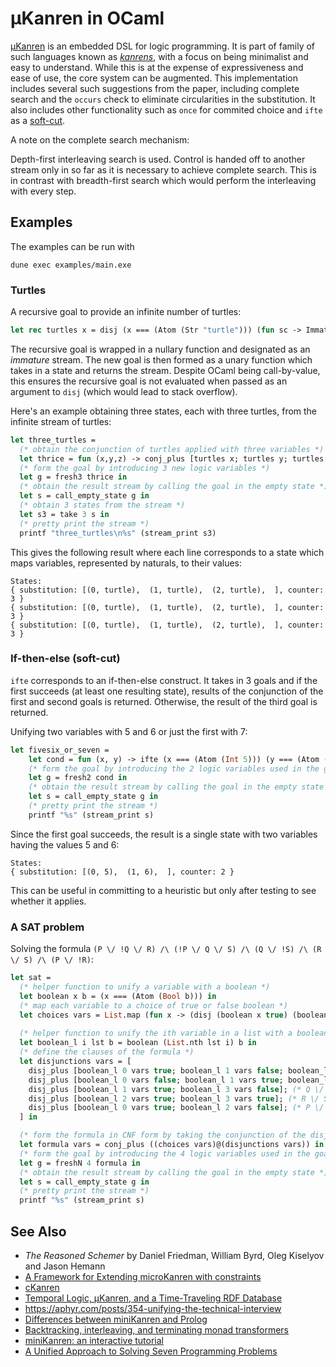 # µKanren in OCaml
  
[µKanren](http://webyrd.net/scheme-2013/papers/HemannMuKanren2013.pdf) is an embedded DSL for logic programming. It is part of family of such languages known as [*kanrens*](http://minikanren.org), with a focus on being minimalist and easy to understand. While this is at the expense of expressiveness and ease of use, the core system can be augmented. This implementation includes several such suggestions from the paper, including complete search and the `occurs` check to eliminate circularities in the substitution. It also includes other functionality such as `once` for commited choice and `ifte` as a [soft-cut](https://www.swi-prolog.org/pldoc/doc_for?object=(*-%3E)/2).

A note on the complete search mechanism:

Depth-first interleaving search is used. Control is handed off to another stream only in so far as it is necessary to achieve complete search. This is in contrast with breadth-first search which would perform the interleaving with every step.

## Examples

The examples can be run with 

```
dune exec examples/main.exe
```

### Turtles

A recursive goal to provide an infinite number of turtles:

```OCaml
let rec turtles x = disj (x === (Atom (Str "turtle"))) (fun sc -> Immature (fun () -> turtles x sc))
```
The recursive goal is wrapped in a nullary function and designated as an *immature* stream. The new goal is then formed as a unary function which takes in a state and returns the stream. Despite OCaml being call-by-value, this ensures the recursive goal is not evaluated when passed as an argument to `disj` (which would lead to stack overflow).

Here's an example obtaining three states, each with three turtles, from the infinite stream of turtles:

```OCaml
let three_turtles = 
  (* obtain the conjunction of turtles applied with three variables *)
  let thrice = fun (x,y,z) -> conj_plus [turtles x; turtles y; turtles z] in
  (* form the goal by introducing 3 new logic variables *)
  let g = fresh3 thrice in
  (* obtain the result stream by calling the goal in the empty state *)
  let s = call_empty_state g in
  (* obtain 3 states from the stream *)
  let s3 = take 3 s in 
  (* pretty print the stream *)
  printf "three_turtles\n%s" (stream_print s3)
```

This gives the following result where each line corresponds to a state which maps variables, represented by naturals, to their values:

```
States:
{ substitution: [(0, turtle),  (1, turtle),  (2, turtle),  ], counter: 3 }
{ substitution: [(0, turtle),  (1, turtle),  (2, turtle),  ], counter: 3 }
{ substitution: [(0, turtle),  (1, turtle),  (2, turtle),  ], counter: 3 }
```

### If-then-else (soft-cut)
`ifte` corresponds to an if-then-else construct. It takes in 3 goals and if the first succeeds (at least one resulting state), results of the conjunction of the first and second goals is returned. Otherwise, the result of the third goal is returned.

Unifying two variables with 5 and 6 or just the first with 7: 

```OCaml
let fivesix_or_seven = 
    let cond = fun (x, y) -> ifte (x === (Atom (Int 5))) (y === (Atom (Int 6))) (x === (Atom (Int 7))) in
    (* form the goal by introducing the 2 logic variables used in the goal *)
    let g = fresh2 cond in
    (* obtain the result stream by calling the goal in the empty state *)
    let s = call_empty_state g in
    (* pretty print the stream *)
    printf "%s" (stream_print s)
```

Since the first goal succeeds, the result is a single state with two variables having the values 5 and 6:

```
States:
{ substitution: [(0, 5),  (1, 6),  ], counter: 2 }
```

This can be useful in committing to a heuristic but only after testing to see whether it applies.

### A SAT problem

Solving the formula `(P \/ !Q \/ R) /\ (!P \/ Q \/ S) /\ (Q \/ !S) /\ (R \/ S) /\ (P \/ !R)`:

```OCaml
let sat = 
  (* helper function to unify a variable with a boolean *)
  let boolean x b = (x === (Atom (Bool b))) in  
  (* map each variable to a choice of true or false boolean *) 
  let choices vars = List.map (fun x -> (disj (boolean x true) (boolean x false))) vars in 
  
  (* helper function to unify the ith variable in a list with a boolean *)
  let boolean_l i lst b = boolean (List.nth lst i) b in
  (* define the clauses of the formula *)
  let disjunctions vars = [
    disj_plus [boolean_l 0 vars true; boolean_l 1 vars false; boolean_l 2 vars true]; (* P \/ !Q \/ R*) 
    disj_plus [boolean_l 0 vars false; boolean_l 1 vars true; boolean_l 3 vars true]; (* !P \/ Q \/ S *)
    disj_plus [boolean_l 1 vars true; boolean_l 3 vars false]; (* Q \/ !S *)
    disj_plus [boolean_l 2 vars true; boolean_l 3 vars true]; (* R \/ S *)
    disj_plus [boolean_l 0 vars true; boolean_l 2 vars false]; (* P \/ !R *)
  ] in

  (* form the formula in CNF form by taking the conjunction of the disjunctions *)
  let formula vars = conj_plus ((choices vars)@(disjunctions vars)) in
  (* form the goal by introducing the 4 logic variables used in the goal *)
  let g = freshN 4 formula in
  (* obtain the result stream by calling the goal in the empty state *)
  let s = call_empty_state g in
  (* pretty print the stream *)
  printf "%s" (stream_print s)
```

## See Also
- *The Reasoned Schemer* by Daniel Friedman, William Byrd, Oleg Kiselyov and Jason Hemann
- [A Framework for Extending microKanren with constraints](https://arxiv.org/pdf/1701.00633.pdf)
- [cKanren](http://citeseerx.ist.psu.edu/viewdoc/download;jsessionid=49F95FE0FF32701C1FDA65333597DE1C?doi=10.1.1.231.3635&rep=rep1&type=pdf)
- [Temporal Logic, μKanren, and a Time-Traveling RDF Database](http://www.schemeworkshop.org/2018/Rudavsky-Brody.pdf)
- https://aphyr.com/posts/354-unifying-the-technical-interview
- [Differences between miniKanren and Prolog](http://minikanren.org/minikanren-and-prolog.html)
- [Backtracking, interleaving, and terminating monad transformers](https://dl.acm.org/doi/10.1145/1086365.1086390)
- [miniKanren: an interactive tutorial](http://io.livecode.ch/learn/webyrd/webmk)
- [A Unified Approach to Solving Seven Programming Problems](http://io.livecode.ch/learn/gregr/icfp2017-artifact-auas7pp)

